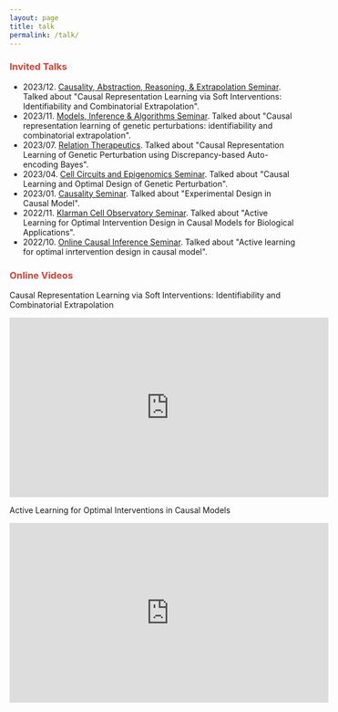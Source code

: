 ```yaml
---
layout: page
title: talk
permalink: /talk/
---
```


### <span style="color:#CB4335">Invited Talks</span>
- 2023/12. [Causality, Abstraction, Reasoning, & Extrapolation Seminar](https://portal.valencelabs.com/care). Talked about "Causal Representation Learning via Soft Interventions: Identifiability and Combinatorial Extrapolation".
- 2023/11. [Models, Inference & Algorithms Seminar](https://www.broadinstitute.org/talks/fall-2023/mia). Talked about "Causal representation learning of genetic perturbations: identifiability and combinatorial extrapolation".
- 2023/07. [Relation Therapeutics](https://www.relationrx.com). Talked about "Causal Representation Learning of Genetic Perturbation using Discrepancy-based Auto-encoding Bayes".
- 2023/04. [Cell Circuits and Epigenomics Seminar](https://www.broadinstitute.org/genomeregulation-cellcircuitry-epigenomics). Talked about "Causal Learning and Optimal Design of Genetic Perturbation".
- 2023/01. [Causality Seminar](https://sites.google.com/view/zhigao-guo/causality-seminar). Talked about "Experimental Design in Causal Model".
- 2022/11. [Klarman Cell Observatory Seminar](https://www.broadinstitute.org/klarman-cell-observatory). Talked about "Active Learning for Optimal Intervention Design in Causal Models for Biological Applications".
- 2022/10. [Online Causal Inference Seminar](https://sites.google.com/view/ocis/home). Talked about "Active learning for optimal inrtervention design in causal model".



### <span style="color:#CB4335">Online Videos</span>
Causal Representation Learning via Soft Interventions: Identifiability and Combinatorial Extrapolation
<iframe width="560" height="315" src="https://www.youtube.com/embed/vDZ_r4hP83o?si=v83tYKlT2w2sCw-y" title="YouTube video player" frameborder="0" allow="accelerometer; autoplay; clipboard-write; encrypted-media; gyroscope; picture-in-picture; web-share" allowfullscreen></iframe>

<br />

Active Learning for Optimal Interventions in Causal Models
<iframe width="560" height="315" src="https://www.youtube.com/embed/-UKCRvf5SGc?si=Z3H3QX2JAnVJTnAf" title="YouTube video player" frameborder="0" allow="accelerometer; autoplay; clipboard-write; encrypted-media; gyroscope; picture-in-picture; web-share" allowfullscreen></iframe>


